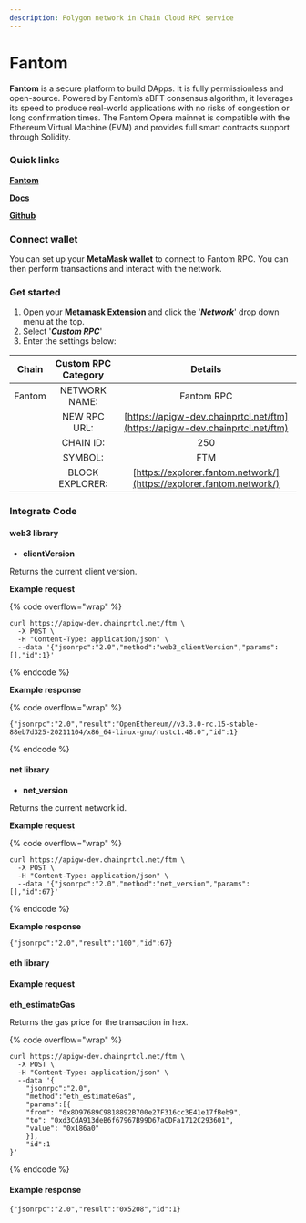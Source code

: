 ```yaml
---
description: Polygon network in Chain Cloud RPC service
---
```


# Fantom

**Fantom** is a secure platform to build DApps. It is fully permissionless and open-source. Powered by Fantom’s aBFT consensus algorithm, it leverages its speed to produce real-world applications with no risks of congestion or long confirmation times. The Fantom Opera mainnet is compatible with the Ethereum Virtual Machine (EVM) and provides full smart contracts support through Solidity.

### Quick links[​](https://www.ankr.com/docs/build-blockchain/chains/v2/gnosis/#quick-links) <a href="#quick-links" id="quick-links"></a>

[**Fantom**](https://www.fantom.foundation/)

[**Docs**](https://docs.fantom.foundation/)

[**Github**](https://github.com/Fantom-Foundation)

### Connect wallet[​](https://www.ankr.com/docs/build-blockchain/chains/v2/gnosis/#connect-wallet) <a href="#connect-wallet" id="connect-wallet"></a>

You can set up your **MetaMask wallet** to connect to Fantom RPC. You can then perform transactions and interact with the network.

### Get started[​](https://www.ankr.com/docs/build-blockchain/chains/v2/gnosis/#get-started) <a href="#get-started" id="get-started"></a>

1. Open your **Metamask Extension** and click the '_**Network**_' drop down menu at the top.
2. Select '_**Custom RPC**_'
3. Enter the settings below:

| Chain  | Custom RPC Category |                                   Details                                    |
| :----: | :-----------------: | :--------------------------------------------------------------------------: |
| Fantom |    NETWORK NAME:    |                                  Fantom RPC                                  |
|        |    NEW RPC URL:     | [https://apigw-dev.chainprtcl.net/ftm](https://apigw-dev.chainprtcl.net/ftm) |
|        |      CHAIN ID:      |                                     250                                      |
|        |       SYMBOL:       |                                     FTM                                      |
|        |   BLOCK EXPLORER:   |     [https://explorer.fantom.network/](https://explorer.fantom.network/)     |

### Integrate Code[​](https://www.ankr.com/docs/build-blockchain/chains/v2/gnosis/#gnosis-1) <a href="#gnosis-1" id="gnosis-1"></a>

#### web3 library[​](https://www.ankr.com/docs/build-blockchain/chains/v2/gnosis/#web3-library) <a href="#web3-library" id="web3-library"></a>

* **clientVersion**

Returns the current client version.

**Example request**[**​**](https://www.ankr.com/docs/build-blockchain/chains/v2/gnosis/#example-request)

{% code overflow="wrap" %}
```
curl https://apigw-dev.chainprtcl.net/ftm \
  -X POST \
  -H "Content-Type: application/json" \
  --data '{"jsonrpc":"2.0","method":"web3_clientVersion","params":[],"id":1}'
```
{% endcode %}

**Example response**[**​**](https://www.ankr.com/docs/build-blockchain/chains/v2/gnosis/#example-response)

{% code overflow="wrap" %}
```
{"jsonrpc":"2.0","result":"OpenEthereum//v3.3.0-rc.15-stable-88eb7d325-20211104/x86_64-linux-gnu/rustc1.48.0","id":1}
```
{% endcode %}

#### net library[​](https://www.ankr.com/docs/build-blockchain/chains/v2/gnosis/#net-library) <a href="#net-library" id="net-library"></a>

* **net\_version**

Returns the current network id.

**Example request**[**​**](https://www.ankr.com/docs/build-blockchain/chains/v2/gnosis/#example-request-1)

{% code overflow="wrap" %}
```
curl https://apigw-dev.chainprtcl.net/ftm \
  -X POST \
  -H "Content-Type: application/json" \
  --data '{"jsonrpc":"2.0","method":"net_version","params":[],"id":67}'
```
{% endcode %}

**Example response**[**​**](https://www.ankr.com/docs/build-blockchain/chains/v2/gnosis/#example-response-1)

```
{"jsonrpc":"2.0","result":"100","id":67}
```

#### eth library[​](https://www.ankr.com/docs/build-blockchain/chains/v2/gnosis/#eth-library) <a href="#eth-library" id="eth-library"></a>

#### Example request[​](https://www.ankr.com/docs/build-blockchain/chains/v2/gnosis/#example-request-2) <a href="#example-request-2" id="example-request-2"></a>

**eth\_estimateGas**

Returns the gas price for the transaction in hex.

{% code overflow="wrap" %}
```
curl https://apigw-dev.chainprtcl.net/ftm \
  -X POST \
  -H "Content-Type: application/json" \
  --data '{
    "jsonrpc":"2.0",
    "method":"eth_estimateGas",
    "params":[{
    "from": "0x8D97689C9818892B700e27F316cc3E41e17fBeb9",
    "to": "0xd3CdA913deB6f67967B99D67aCDFa1712C293601",
    "value": "0x186a0"
    }],
    "id":1
}'
```
{% endcode %}

#### Example response[​](https://www.ankr.com/docs/build-blockchain/chains/v2/gnosis/#example-response-2) <a href="#example-response-2" id="example-response-2"></a>

```
{"jsonrpc":"2.0","result":"0x5208","id":1}
```